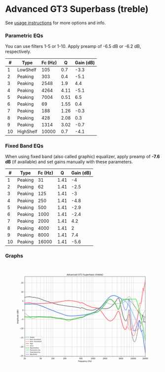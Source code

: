 # Advanced GT3 Superbass (treble)
See [usage instructions](https://github.com/jaakkopasanen/AutoEq#usage) for more options and info.

### Parametric EQs
You can use filters 1-5 or 1-10. Apply preamp of -6.5 dB or -6.2 dB, respectively.

|   # | Type      |   Fc (Hz) |    Q |   Gain (dB) |
|-----|-----------|-----------|------|-------------|
|   1 | LowShelf  |       105 | 0.7  |        -3.3 |
|   2 | Peaking   |       303 | 0.4  |        -5.1 |
|   3 | Peaking   |      2548 | 1.9  |         4.4 |
|   4 | Peaking   |      4264 | 4.11 |        -5.1 |
|   5 | Peaking   |      7004 | 0.51 |         6.5 |
|   6 | Peaking   |        69 | 1.55 |         0.4 |
|   7 | Peaking   |       188 | 1.26 |        -0.3 |
|   8 | Peaking   |       428 | 2.08 |         0.3 |
|   9 | Peaking   |      1314 | 3.02 |        -0.7 |
|  10 | HighShelf |     10000 | 0.7  |        -4.1 |

### Fixed Band EQs
When using fixed band (also called graphic) equalizer, apply preamp of **-7.6 dB** (if available) and set gains manually with these parameters.

|   # | Type    |   Fc (Hz) |    Q |   Gain (dB) |
|-----|---------|-----------|------|-------------|
|   1 | Peaking |        31 | 1.41 |        -4   |
|   2 | Peaking |        62 | 1.41 |        -2.5 |
|   3 | Peaking |       125 | 1.41 |        -3   |
|   4 | Peaking |       250 | 1.41 |        -4.8 |
|   5 | Peaking |       500 | 1.41 |        -2.9 |
|   6 | Peaking |      1000 | 1.41 |        -2.4 |
|   7 | Peaking |      2000 | 1.41 |         4.2 |
|   8 | Peaking |      4000 | 1.41 |         2   |
|   9 | Peaking |      8000 | 1.41 |         7.4 |
|  10 | Peaking |     16000 | 1.41 |        -5.6 |

### Graphs
![](./Advanced%20GT3%20Superbass%20(treble).png)
